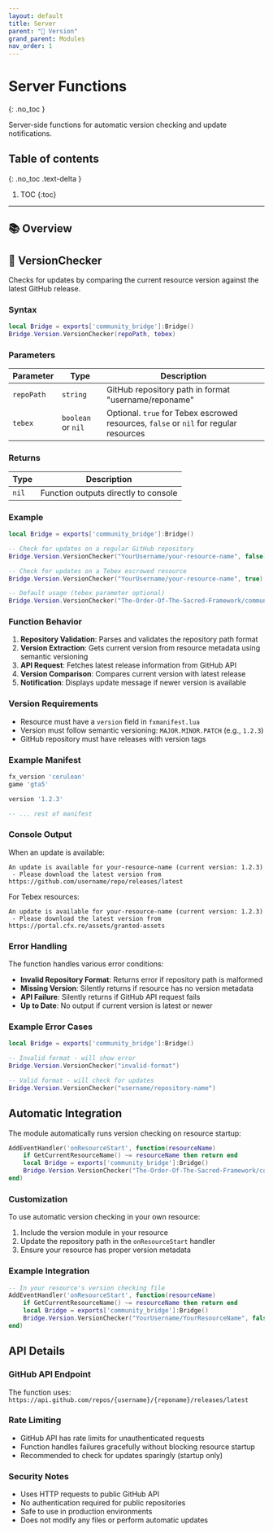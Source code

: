 ```yaml
---
layout: default
title: Server
parent: "🔢 Version"
grand_parent: Modules
nav_order: 1
---
```


# Server Functions
{: .no_toc }

Server-side functions for automatic version checking and update notifications.

## Table of contents
{: .no_toc .text-delta }

1. TOC
{:toc}

---

## 📚 Overview

## 🔹 VersionChecker

Checks for updates by comparing the current resource version against the latest GitHub release.

### Syntax

```lua
local Bridge = exports['community_bridge']:Bridge()
Bridge.Version.VersionChecker(repoPath, tebex)
```

### Parameters

| Parameter | Type | Description |
|-----------|------|-------------|
| `repoPath` | `string` | GitHub repository path in format "username/reponame" |
| `tebex` | `boolean` or `nil` | Optional. `true` for Tebex escrowed resources, `false` or `nil` for regular resources |

### Returns

| Type | Description |
|------|-------------|
| `nil` | Function outputs directly to console |

### Example

```lua
local Bridge = exports['community_bridge']:Bridge()

-- Check for updates on a regular GitHub repository
Bridge.Version.VersionChecker("YourUsername/your-resource-name", false)

-- Check for updates on a Tebex escrowed resource
Bridge.Version.VersionChecker("YourUsername/your-resource-name", true)

-- Default usage (tebex parameter optional)
Bridge.Version.VersionChecker("The-Order-Of-The-Sacred-Framework/community_bridge")
```

### Function Behavior

1. **Repository Validation**: Parses and validates the repository path format
2. **Version Extraction**: Gets current version from resource metadata using semantic versioning
3. **API Request**: Fetches latest release information from GitHub API
4. **Version Comparison**: Compares current version with latest release
5. **Notification**: Displays update message if newer version is available

### Version Requirements

- Resource must have a `version` field in `fxmanifest.lua`
- Version must follow semantic versioning: `MAJOR.MINOR.PATCH` (e.g., `1.2.3`)
- GitHub repository must have releases with version tags

### Example Manifest

```lua
fx_version 'cerulean'
game 'gta5'

version '1.2.3'

-- ... rest of manifest
```

### Console Output

When an update is available:

```
An update is available for your-resource-name (current version: 1.2.3)
 - Please download the latest version from https://github.com/username/repo/releases/latest
```

For Tebex resources:

```
An update is available for your-resource-name (current version: 1.2.3)
 - Please download the latest version from https://portal.cfx.re/assets/granted-assets
```

### Error Handling

The function handles various error conditions:

- **Invalid Repository Format**: Returns error if repository path is malformed
- **Missing Version**: Silently returns if resource has no version metadata
- **API Failure**: Silently returns if GitHub API request fails
- **Up to Date**: No output if current version is latest or newer

### Example Error Cases

```lua
local Bridge = exports['community_bridge']:Bridge()

-- Invalid format - will show error
Bridge.Version.VersionChecker("invalid-format")

-- Valid format - will check for updates
Bridge.Version.VersionChecker("username/repository-name")
```

## Automatic Integration

The module automatically runs version checking on resource startup:

```lua
AddEventHandler('onResourceStart', function(resourceName)
    if GetCurrentResourceName() ~= resourceName then return end
    local Bridge = exports['community_bridge']:Bridge()
    Bridge.Version.VersionChecker("The-Order-Of-The-Sacred-Framework/community_bridge")
end)
```

### Customization

To use automatic version checking in your own resource:

1. Include the version module in your resource
2. Update the repository path in the `onResourceStart` handler
3. Ensure your resource has proper version metadata

### Example Integration

```lua
-- In your resource's version checking file
AddEventHandler('onResourceStart', function(resourceName)
    if GetCurrentResourceName() ~= resourceName then return end
    local Bridge = exports['community_bridge']:Bridge()
    Bridge.Version.VersionChecker("YourUsername/YourResourceName", false)
end)
```

## API Details

### GitHub API Endpoint

The function uses: `https://api.github.com/repos/{username}/{reponame}/releases/latest`

### Rate Limiting

- GitHub API has rate limits for unauthenticated requests
- Function handles failures gracefully without blocking resource startup
- Recommended to check for updates sparingly (startup only)

### Security Notes

- Uses HTTP requests to public GitHub API
- No authentication required for public repositories
- Safe to use in production environments
- Does not modify any files or perform automatic updates
